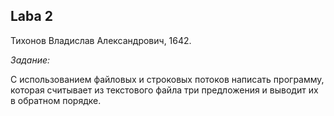 ## Laba 2
Тихонов Владислав Александрович, 1642.

*Задание:*

С использованием файловых и строковых потоков написать программу, которая считывает из текстового файла три предложения и выводит их в обратном порядке.
